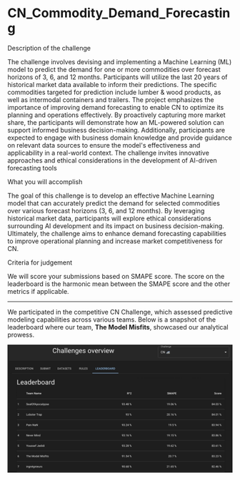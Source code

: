 # CN_Commodity_Demand_Forecasting

Description of the challenge

The challenge involves devising and implementing a Machine Learning (ML) model to predict the demand for one or more commodities over forecast horizons of 3, 6, and 12 months.  Participants will utilize the last 20 years of historical market data available to inform their predictions. The specific commodities targeted for prediction include lumber & wood products, as well as intermodal containers and trailers.  The project emphasizes the importance of improving demand forecasting to enable CN to optimize its planning and operations effectively.  By proactively capturing more market share, the participants will demonstrate how an ML-powered solution can support informed business decision-making.  Additionally, participants are expected to engage with business domain knowledge and provide guidance on relevant data sources to ensure the model's effectiveness and applicability in a real-world context.  The challenge invites innovative approaches and ethical considerations in the development of AI-driven forecasting tools

What you will accomplish

The goal of this challenge is to develop an effective Machine Learning model that can accurately predict the demand for selected commodities over various forecast horizons (3, 6, and 12 months). By leveraging historical market data, participants will explore ethical considerations surrounding AI development and its impact on business decision-making. Ultimately, the challenge aims to enhance demand forecasting capabilities to improve operational planning and increase market competitiveness for CN.

Criteria for judgement

We will score your submissions based on SMAPE score. The score on the leaderboard is the harmonic mean between the SMAPE score and the other metrics if applicable. 

------------------------------------------------------------------------------------------------------------------------------------------------------------------

We participated in the competitive CN Challenge, which assessed predictive modeling capabilities across various teams. Below is a snapshot of the leaderboard where our team, **The Model Misfits**, showcased our analytical prowess.

<img src="Leaderboard%20of%20CN%20Challenge.png" alt="Leaderboard Overview" width="800"/>
